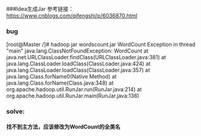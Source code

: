 ###Idea生成Jar
参考链接：https://www.cnblogs.com/qifengshi/p/6036870.html
### bug
[root@Master /]# hadoop jar wordscount.jar WordCount
Exception in thread "main" java.lang.ClassNotFoundException: WordCount
	at java.net.URLClassLoader.findClass(URLClassLoader.java:381)
	at java.lang.ClassLoader.loadClass(ClassLoader.java:424)
	at java.lang.ClassLoader.loadClass(ClassLoader.java:357)
	at java.lang.Class.forName0(Native Method)
	at java.lang.Class.forName(Class.java:348)
	at org.apache.hadoop.util.RunJar.run(RunJar.java:214)
	at org.apache.hadoop.util.RunJar.main(RunJar.java:136)
### solve:
#### 找不到主方法，应该修改为WordCount的全类名